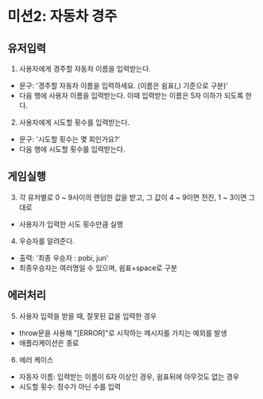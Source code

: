 # 미션2: 자동차 경주

## 유저입력
1. 사용자에게 경주할 자동차 이름을 입력받는다.
  - 문구: '경주할 자동차 이름을 입력하세요. (이름은 쉼표(,) 기준으로 구분)'
  - 다음 행에 사용자 이름을 입력받는다. 이때 입력받는 이름은 5자 이하가 되도록 한다.
2. 사용자에게 시도할 횟수를 입력받는다.
  - 문구: '시도할 횟수는 몇 회인가요?'
  - 다음 행에 시도할 횟수를 입력받는다. 

## 게임실행
3. 각 유저별로 0 ~ 9사이의 랜덤한 값을 받고, 그 값이 4 ~ 9이면 전진, 1 ~ 3이면 그대로
  - 사용자가 입력한 시도 횟수만큼 실행
4. 우승자를 알려준다.
  - 출력: '최종 우승자 : pobi, jun' 
  - 최종우승자는 여러명일 수 있으며, 쉼표+space로 구분

## 에러처리
5. 사용자 입력을 받을 때, 잘못된 값을 입력한 경우
  - throw문을 사용해 "[ERROR]"로 시작하는 메시지를 가지는 예외를 발생
  - 애플리케이션은 종료
6. 에러 케이스
  - 자동자 이름: 입력받는 이름이 6자 이상인 경우, 쉼표뒤에 아무것도 없는 경우
  - 시도할 횟수: 정수가 아닌 수를 입력 
